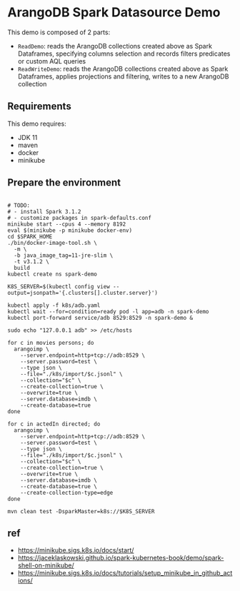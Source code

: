 # ArangoDB Spark Datasource Demo

This demo is composed of 2 parts:

- `ReadDemo`: reads the ArangoDB collections created above as Spark Dataframes, specifying columns selection and records
  filters predicates or custom AQL queries
- `ReadWriteDemo`: reads the ArangoDB collections created above as Spark Dataframes, applies projections and filtering,
  writes to a new ArangoDB collection

## Requirements

This demo requires:

- JDK 11
- maven
- docker
- minikube

## Prepare the environment

```shell

# TODO:
# - install Spark 3.1.2
# - customize packages in spark-defaults.conf
minikube start --cpus 4 --memory 8192
eval $(minikube -p minikube docker-env)
cd $SPARK_HOME
./bin/docker-image-tool.sh \
  -m \
  -b java_image_tag=11-jre-slim \
  -t v3.1.2 \
  build
kubectl create ns spark-demo

K8S_SERVER=$(kubectl config view --output=jsonpath='{.clusters[].cluster.server}')

kubectl apply -f k8s/adb.yaml
kubectl wait --for=condition=ready pod -l app=adb -n spark-demo
kubectl port-forward service/adb 8529:8529 -n spark-demo &

sudo echo "127.0.0.1 adb" >> /etc/hosts

for c in movies persons; do
  arangoimp \
    --server.endpoint=http+tcp://adb:8529 \
    --server.password=test \
    --type json \
    --file="./k8s/import/$c.jsonl" \
    --collection="$c" \
    --create-collection=true \
    --overwrite=true \
    --server.database=imdb \
    --create-database=true
done 

for c in actedIn directed; do
  arangoimp \
    --server.endpoint=http+tcp://adb:8529 \
    --server.password=test \
    --type json \
    --file="./k8s/import/$c.jsonl" \
    --collection="$c" \
    --create-collection=true \
    --overwrite=true \
    --server.database=imdb \
    --create-database=true \
    --create-collection-type=edge
done 

mvn clean test -DsparkMaster=k8s://$K8S_SERVER
```

## ref

- https://minikube.sigs.k8s.io/docs/start/
- https://jaceklaskowski.github.io/spark-kubernetes-book/demo/spark-shell-on-minikube/
- https://minikube.sigs.k8s.io/docs/tutorials/setup_minikube_in_github_actions/
